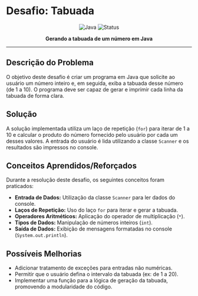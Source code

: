 # Desafio: Tabuada

<div align="center">

![Java](https://img.shields.io/badge/Java-ED8B00?style=for-the-badge&logo=openjdk&logoColor=white)
![Status](https://img.shields.io/badge/Status-Concluído-green?style=for-the-badge)

**Gerando a tabuada de um número em Java**

</div>

---

## Descrição do Problema

O objetivo deste desafio é criar um programa em Java que solicite ao usuário um número inteiro e, em seguida, exiba a tabuada desse número (de 1 a 10). O programa deve ser capaz de gerar e imprimir cada linha da tabuada de forma clara.

## Solução

A solução implementada utiliza um laço de repetição (`for`) para iterar de 1 a 10 e calcular o produto do número fornecido pelo usuário por cada um desses valores. A entrada do usuário é lida utilizando a classe `Scanner` e os resultados são impressos no console.

## Conceitos Aprendidos/Reforçados

Durante a resolução deste desafio, os seguintes conceitos foram praticados:

-   **Entrada de Dados:** Utilização da classe `Scanner` para ler dados do console.
-   **Laços de Repetição:** Uso do laço `for` para iterar e gerar a tabuada.
-   **Operadores Aritméticos:** Aplicação do operador de multiplicação (`*`).
-   **Tipos de Dados:** Manipulação de números inteiros (`int`).
-   **Saída de Dados:** Exibição de mensagens formatadas no console (`System.out.println`).

##  Possíveis Melhorias

-   Adicionar tratamento de exceções para entradas não numéricas.
-   Permitir que o usuário defina o intervalo da tabuada (ex: de 1 a 20).
-   Implementar uma função para a lógica de geração da tabuada, promovendo a modularidade do código.


